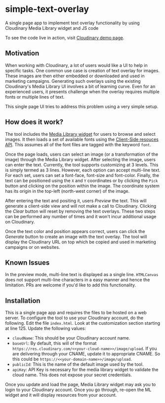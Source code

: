 # simple-text-overlay
A single page app to implement text overlay functionality by using Cloudinary Media Library widget and JS code

To see the code live in action, visit [Cloudinary demo page](https://demo.cloudinary.com/cloudydesk/text-overlay/index.html).

## Motivation

When working with Cloudinary, a lot of users would like a UI to help in specific tasks. One common use case is creation of text overlay for images. These images are then either embedded or downloaded and used in marketing campaigns. Generating such overlays using the existing Cloudinary's Media Library UI involves a bit of learning curve. Even for an experienced users, it presents challenge when the overlay requires multiple fonts or multiple lines of text.

This single page UI tries to address this problem using a very simple setup. 

## How does it work?

The tool includes the [Media Library widget](https://cloudinary.com/documentation/media_library_widget) for users to browse and select images. It then loads a set of available fonts using the [Client-Side resouces API](https://cloudinary.com/documentation/advanced_url_delivery_options#client_side_resources). This assumes all of the font files are tagged with the keyword `font`.

Once the page loads, users can select an image (or a transformation of the image) through the Media Library widget. After selecting the image, users can enter the text. Currently, the tool supports customizing at 3 levels. This is simply termed as 3 lines. However, each option can accept multi-line text. For each set, users can set a font-face, font-size and font-color. Finally, the text can be positioned using the `X` and `Y` coordinates or by clicking the `Pick` button and clicking on the position within the image. The coordinate system has its origin in the top-left (north-west corner) of the image.

After entering the text and positing it, users _Preview_ the text. This will generate a client-side view and will not make a call to Cloudinary. Clicking the _Clear_ button will reset by removing the text overlays. These two steps can be performed any number of times and it won't incur additional usage on Cloudinary. 

Once the text color and position appears correct, users can click the _Generate_ button to create an image with the text overlay. The tool will display the Cloudinary URL on top which be copied and used in marketing campaigns or on websites. 

## Known Issues

In the preview mode, multi-line text is displayed as a single line. `HTMLCanvas` does not support multi-line characters in a easy manner and hence the limitation. PRs are welcome if you'd like to add this functionality.

## Installation

This is a single page app and requires the files to be hosted on a web server. To configure the tool to use your Cloudinary account, do the following. Edit the file `index.html`. Look at the customization section starting at line 125. Update the following values:

* `cloudName`: This should be your Cloudinary account name.
* `baseUrl`: By default, this will of the format `https://res.cloudinary.com/<<your-cloud-name>>/image/upload`. If you are delivering through your CNAME, update it to appropriate CNAME. So this could be `https://<<your-domain-name>>/image/upload`.
* `publicId`: This is the name of the default image used by the tool. 
* `apiKey`: API Key is necessary for the media library widget to validate the cloud name. This does not expose your secret credentials. 

Once you update and load the page, Media Library widget may ask you to login to your Cloudinary account. Once you go through, re-open the ML widget and it will display resources from your account.

